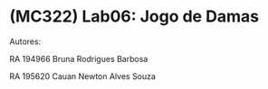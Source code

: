 # (MC322) Lab06: Jogo de Damas

Autores:

RA 194966 Bruna Rodrigues Barbosa

RA 195620 Cauan Newton Alves Souza
